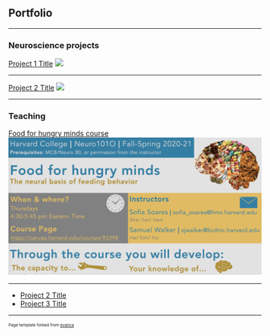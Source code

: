 ## Portfolio

---

### Neuroscience projects

[Project 1 Title](/sample_page)
<img src="images/dummy_thumbnail.jpg?raw=true"/>

---
[Project 2 Title](/pdf/sample_presentation.pdf)
<img src="images/dummy_thumbnail.jpg?raw=true"/>

---

### Teaching

[Food for hungry minds course](/food_minds)
<img src="images/syllabus_portfolio_sample.png?raw=true"/>

---
- [Project 2 Title](http://example.com/)
- [Project 3 Title](http://example.com/)

---


<p style="font-size:8px">Page template forked from <a href="https://github.com/evanca/quick-portfolio">evanca</a></p>
<!-- Remove above link if you don't want to attibute -->
